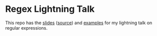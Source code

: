 # Regex Lightning Talk

This repo has the [slides](https://gitpitch.com/fileformat/regex-talk/master) ([source](PITCHME.md)) and [examples](examples/README.md) for my lightning talk on regular expressions.


